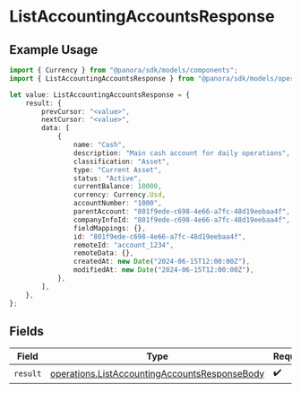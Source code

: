 # ListAccountingAccountsResponse

## Example Usage

```typescript
import { Currency } from "@panora/sdk/models/components";
import { ListAccountingAccountsResponse } from "@panora/sdk/models/operations";

let value: ListAccountingAccountsResponse = {
    result: {
        prevCursor: "<value>",
        nextCursor: "<value>",
        data: [
            {
                name: "Cash",
                description: "Main cash account for daily operations",
                classification: "Asset",
                type: "Current Asset",
                status: "Active",
                currentBalance: 10000,
                currency: Currency.Usd,
                accountNumber: "1000",
                parentAccount: "801f9ede-c698-4e66-a7fc-48d19eebaa4f",
                companyInfoId: "801f9ede-c698-4e66-a7fc-48d19eebaa4f",
                fieldMappings: {},
                id: "801f9ede-c698-4e66-a7fc-48d19eebaa4f",
                remoteId: "account_1234",
                remoteData: {},
                createdAt: new Date("2024-06-15T12:00:00Z"),
                modifiedAt: new Date("2024-06-15T12:00:00Z"),
            },
        ],
    },
};
```

## Fields

| Field                                                                                                          | Type                                                                                                           | Required                                                                                                       | Description                                                                                                    |
| -------------------------------------------------------------------------------------------------------------- | -------------------------------------------------------------------------------------------------------------- | -------------------------------------------------------------------------------------------------------------- | -------------------------------------------------------------------------------------------------------------- |
| `result`                                                                                                       | [operations.ListAccountingAccountsResponseBody](../../models/operations/listaccountingaccountsresponsebody.md) | :heavy_check_mark:                                                                                             | N/A                                                                                                            |